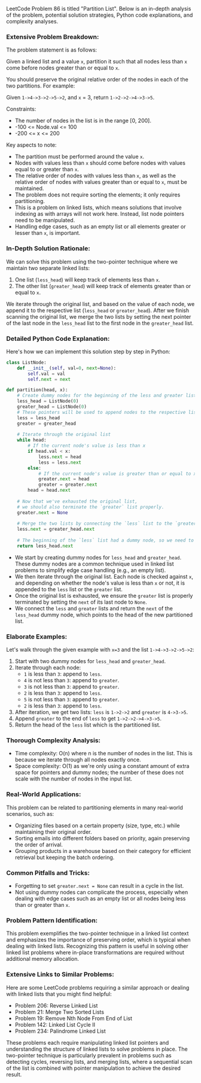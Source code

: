 LeetCode Problem 86 is titled "Partition List". Below is an in-depth analysis of the problem, potential solution strategies, Python code explanations, and complexity analyses.

### Extensive Problem Breakdown:

The problem statement is as follows:

Given a linked list and a value `x`, partition it such that all nodes less than `x` come before nodes greater than or equal to `x`.

You should preserve the original relative order of the nodes in each of the two partitions.
For example:

Given `1->4->3->2->5->2`, and `x` = 3,
return `1->2->2->4->3->5`.

Constraints:
- The number of nodes in the list is in the range [0, 200].
- -100 <= Node.val <= 100
- -200 <= x <= 200

Key aspects to note:
- The partition must be performed around the value `x`.
- Nodes with values less than `x` should come before nodes with values equal to or greater than `x`.
- The relative order of nodes with values less than `x`, as well as the relative order of nodes with values greater than or equal to `x`, must be maintained.
- The problem does not require sorting the elements; it only requires partitioning.
- This is a problem on linked lists, which means solutions that involve indexing as with arrays will not work here. Instead, list node pointers need to be manipulated.
- Handling edge cases, such as an empty list or all elements greater or lesser than `x`, is important.

### In-Depth Solution Rationale:

We can solve this problem using the two-pointer technique where we maintain two separate linked lists:
1. One list (`less_head`) will keep track of elements less than `x`.
2. The other list (`greater_head`) will keep track of elements greater than or equal to `x`.

We iterate through the original list, and based on the value of each node, we append it to the respective list (`less_head` or `greater_head`). After we finish scanning the original list, we merge the two lists by setting the next pointer of the last node in the `less_head` list to the first node in the `greater_head` list.

### Detailed Python Code Explanation:

Here's how we can implement this solution step by step in Python:

```python
class ListNode:
    def __init__(self, val=0, next=None):
        self.val = val
        self.next = next

def partition(head, x):
    # Create dummy nodes for the beginning of the less and greater lists
    less_head = ListNode(0)
    greater_head = ListNode(0)
    # These pointers will be used to append nodes to the respective lists
    less = less_head
    greater = greater_head
    
    # Iterate through the original list
    while head:
        # If the current node's value is less than x
        if head.val < x:
            less.next = head
            less = less.next
        else:
            # If the current node's value is greater than or equal to x
            greater.next = head
            greater = greater.next
        head = head.next
    
    # Now that we've exhausted the original list,
    # we should also terminate the `greater` list properly.
    greater.next = None
    
    # Merge the two lists by connecting the `less` list to the `greater` list
    less.next = greater_head.next
    
    # The beginning of the `less` list had a dummy node, so we need to skip it.
    return less_head.next
```
- We start by creating dummy nodes for `less_head` and `greater_head`. These dummy nodes are a common technique used in linked list problems to simplify edge case handling (e.g., an empty list).
- We then iterate through the original list. Each node is checked against `x`, and depending on whether the node's value is less than `x` or not, it is appended to the `less` list or the `greater` list.
- Once the original list is exhausted, we ensure the `greater` list is properly terminated by setting the `next` of its last node to `None`.
- We connect the `less` and `greater` lists and return the `next` of the `less_head` dummy node, which points to the head of the new partitioned list.

### Elaborate Examples:

Let's walk through the given example with `x=3` and the list `1->4->3->2->5->2`:

1. Start with two dummy nodes for `less_head` and `greater_head`.
2. Iterate through each node:
   - `1` is less than `3`: append to `less`.
   - `4` is not less than `3`: append to `greater`.
   - `3` is not less than `3`: append to `greater`.
   - `2` is less than `3`: append to `less`.
   - `5` is not less than `3`: append to `greater`.
   - `2` is less than `3`: append to `less`.
3. After iteration, we get two lists: `less` is `1->2->2` and `greater` is `4->3->5`.
4. Append `greater` to the end of `less` to get `1->2->2->4->3->5`.
5. Return the head of the `less` list which is the partitioned list.

### Thorough Complexity Analysis:

- Time complexity: O(n) where n is the number of nodes in the list. This is because we iterate through all nodes exactly once.
- Space complexity: O(1) as we're only using a constant amount of extra space for pointers and dummy nodes; the number of these does not scale with the number of nodes in the input list.

### Real-World Applications:

This problem can be related to partitioning elements in many real-world scenarios, such as:
- Organizing files based on a certain property (size, type, etc.) while maintaining their original order.
- Sorting emails into different folders based on priority, again preserving the order of arrival.
- Grouping products in a warehouse based on their category for efficient retrieval but keeping the batch ordering.

### Common Pitfalls and Tricks:
- Forgetting to set `greater.next = None` can result in a cycle in the list.
- Not using dummy nodes can complicate the process, especially when dealing with edge cases such as an empty list or all nodes being less than or greater than `x`.

### Problem Pattern Identification:

This problem exemplifies the two-pointer technique in a linked list context and emphasizes the importance of preserving order, which is typical when dealing with linked lists. Recognizing this pattern is useful in solving other linked list problems where in-place transformations are required without additional memory allocation.

### Extensive Links to Similar Problems:

Here are some LeetCode problems requiring a similar approach or dealing with linked lists that you might find helpful:
- Problem 206: Reverse Linked List
- Problem 21: Merge Two Sorted Lists
- Problem 19: Remove Nth Node From End of List
- Problem 142: Linked List Cycle II
- Problem 234: Palindrome Linked List

These problems each require manipulating linked list pointers and understanding the structure of linked lists to solve problems in place. The two-pointer technique is particularly prevalent in problems such as detecting cycles, reversing lists, and merging lists, where a sequential scan of the list is combined with pointer manipulation to achieve the desired result.